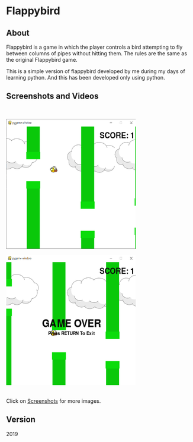 # Flappybird

## About
<p>Flappybird is a game in which the player controls a bird attempting to fly between columns of pipes without hitting them. The rules are the same as the original Flappybird game.</p>

<p>This is a simple version of flappybird developed by me during my days of learning python. And this has been developed only using python.</p>

## Screenshots and Videos
<br>
<p>
  <img src="Screenshots/Screenshot (149).png" height="350" width="350">
</p>
<p>
  <img src="Screenshots/Screenshot (147).png" height="350" width="350">
</p>
<br>
Click on <a href="https://github.com/shree675/Flappybird/tree/master/Screenshots">Screenshots</a> for more images.

## Version
2019
